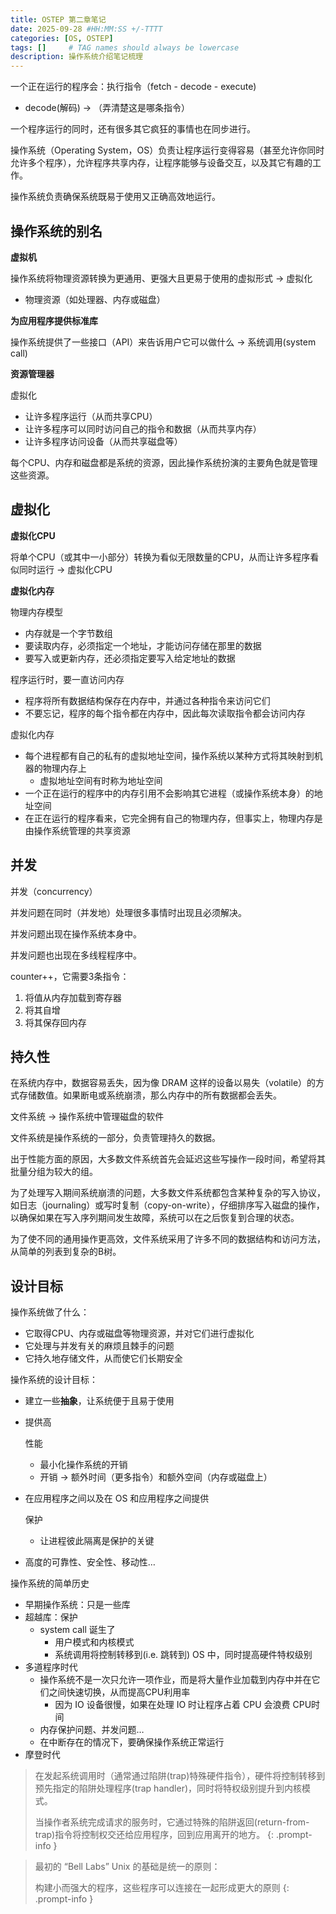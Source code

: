 ```yaml
---
title: OSTEP 第二章笔记
date: 2025-09-28 #HH:MM:SS +/-TTTT
categories: [OS, OSTEP]
tags: []     # TAG names should always be lowercase
description: 操作系统介绍笔记梳理
---
```


一个正在运行的程序会：执行指令（fetch - decode - execute)

- decode(解码) → （弄清楚这是哪条指令）

一个程序运行的同时，还有很多其它疯狂的事情也在同步进行。



操作系统（Operating System，OS）负责让程序运行变得容易（甚至允许你同时允许多个程序），允许程序共享内存，让程序能够与设备交互，以及其它有趣的工作。

操作系统负责确保系统既易于使用又正确高效地运行。



## 操作系统的别名

**虚拟机**

操作系统将物理资源转换为更通用、更强大且更易于使用的虚拟形式  → 虚拟化

- 物理资源（如处理器、内存或磁盘）

**为应用程序提供标准库**

操作系统提供了一些接口（API）来告诉用户它可以做什么  → 系统调用(system call)

**资源管理器**

虚拟化

- 让许多程序运行（从而共享CPU）
- 让许多程序可以同时访问自己的指令和数据（从而共享内存）
- 让许多程序访问设备（从而共享磁盘等）

每个CPU、内存和磁盘都是系统的资源，因此操作系统扮演的主要角色就是管理这些资源。



## 虚拟化

**虚拟化CPU**

将单个CPU（或其中一小部分）转换为看似无限数量的CPU，从而让许多程序看似同时运行 → 虚拟化CPU

**虚拟化内存**

物理内存模型

- 内存就是一个字节数组
- 要读取内存，必须指定一个地址，才能访问存储在那里的数据
- 要写入或更新内存，还必须指定要写入给定地址的数据

程序运行时，要一直访问内存

- 程序将所有数据结构保存在内存中，并通过各种指令来访问它们
- 不要忘记，程序的每个指令都在内存中，因此每次读取指令都会访问内存

虚拟化内存

- 每个进程都有自己的私有的虚拟地址空间，操作系统以某种方式将其映射到机器的物理内存上
  - 虚拟地址空间有时称为地址空间
- 一个正在运行的程序中的内存引用不会影响其它进程（或操作系统本身）的地址空间
- 在正在运行的程序看来，它完全拥有自己的物理内存，但事实上，物理内存是由操作系统管理的共享资源



## 并发

并发（concurrency）

并发问题在同时（并发地）处理很多事情时出现且必须解决。

并发问题出现在操作系统本身中。

并发问题也出现在多线程程序中。



counter++，它需要3条指令：

1. 将值从内存加载到寄存器
2. 将其自增
3. 将其保存回内存



## 持久性

在系统内存中，数据容易丢失，因为像 DRAM 这样的设备以易失（volatile）的方式存储数值。如果断电或系统崩溃，那么内存中的所有数据都会丢失。

文件系统 → 操作系统中管理磁盘的软件

文件系统是操作系统的一部分，负责管理持久的数据。

出于性能方面的原因，大多数文件系统首先会延迟这些写操作一段时间，希望将其批量分组为较大的组。

为了处理写入期间系统崩溃的问题，大多数文件系统都包含某种复杂的写入协议，如日志（journaling）或写时复制（copy-on-write），仔细排序写入磁盘的操作，以确保如果在写入序列期间发生故障，系统可以在之后恢复到合理的状态。

为了使不同的通用操作更高效，文件系统采用了许多不同的数据结构和访问方法，从简单的列表到复杂的B树。



## 设计目标

操作系统做了什么：

- 它取得CPU、内存或磁盘等物理资源，并对它们进行虚拟化
- 它处理与并发有关的麻烦且棘手的问题
- 它持久地存储文件，从而使它们长期安全

操作系统的设计目标：

- 建立一些**抽象**，让系统便于且易于使用

- 提供高

  性能

  - 最小化操作系统的开销
  - 开销 → 额外时间（更多指令）和额外空间（内存或磁盘上）

- 在应用程序之间以及在 OS 和应用程序之间提供

  保护

  - 让进程彼此隔离是保护的关键

- 高度的可靠性、安全性、移动性…

操作系统的简单历史

- 早期操作系统：只是一些库
- 超越库：保护
  - system call 诞生了
    - 用户模式和内核模式
    - 系统调用将控制转移到(i.e. 跳转到) OS 中，同时提高硬件特权级别
- 多道程序时代
  - 操作系统不是一次只允许一项作业，而是将大量作业加载到内存中并在它们之间快速切换，从而提高CPU利用率
    - 因为 IO 设备很慢，如果在处理 IO 时让程序占着 CPU 会浪费 CPU时间
  - 内存保护问题、并发问题…
  - 在中断存在的情况下，要确保操作系统正常运行
- 摩登时代



> 在发起系统调用时（通常通过陷阱(trap)特殊硬件指令），硬件将控制转移到预先指定的陷阱处理程序(trap handler)，同时将特权级别提升到内核模式。 
> 
> 当操作者系统完成请求的服务时，它通过特殊的陷阱返回(return-from-trap)指令将控制权交还给应用程序，回到应用离开的地方。
{: .prompt-info }

> 最初的 “Bell Labs” Unix 的基础是统一的原则：
>
> 构建小而强大的程序，这些程序可以连接在一起形成更大的原则
{: .prompt-info }
